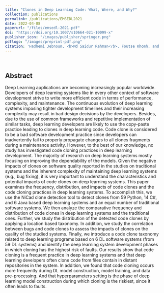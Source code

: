 ```yaml
---
title: "Clones in Deep Learning Code: What, Where, and Why?"
collection: publications
permalink: /publications/EMSEDL2021
date: 2022-04-08
paperurl: "/files/emsedl-2021.pdf"
doi: "https://doi.org/10.1007/s10664-021-10099-x"
publisher_icon: "/images/publisher/springer.png"
pdflogo: "/images/preprint-pdf.png"
citation: 'Hadhemi Jebnoun, <b>Md Saidur Rahman</b>, Foutse Khomh, and Biruk Asmare Muse, &quot;Clones in Deep Learning Code: What, Where, and Why?&quot;, <i>Empirical Software Engineering (<b>EMSE</b>)</i>, Volume 27, Article 84, pages 75, 2022.'
---
```

<br>

## Abstract
Deep Learning applications are becoming increasingly popular worldwide.
Developers of deep learning systems like in every other context of software development strive to write more efficient code in terms of performance, complexity, and maintenance. The continuous evolution of deep learning systems imposing tighter development timelines and their increasing complexity may result in bad design decisions by the developers. Besides, due to the use of common frameworks and repetitive implementation of similar tasks, deep learning developers are likely to use the copy-paste practice leading to clones in deep learning code. Code clone is considered to be a bad software development practice since developers can inadvertently fail to properly propagate changes to all clones fragments during a maintenance activity. However, to the best of our knowledge, no study has investigated code cloning practices in deep learning development. The majority of research on deep learning systems mostly focusing on improving the dependability of the models. Given the negative impacts of clones on software quality reported in the studies on traditional systems and the inherent complexity of maintaining deep learning systems (e.g., bug fixing), it is very important to understand the characteristics and potential impacts of code clones on deep learning systems. This paper examines the frequency, distribution, and impacts of code clones and the code cloning practices in deep learning systems. To accomplish this, we use the NiCad clone detection tool to detect clones from 59 Python, 14 C\#, and 6 Java based deep learning systems and an equal number of traditional software systems. We then analyze the comparative frequency and distribution of code clones in deep learning systems and the traditional ones. Further, we study the distribution of the detected code clones by applying a location based taxonomy. In addition, we study the correlation between bugs and code clones to assess the impacts of clones on the quality of the studied systems. Finally, we introduce a code clone taxonomy related to deep learning programs based on 6 DL software systems (from 59 DL systems) and identify the deep learning system development phases in which cloning has the highest risk of faults.
Our results show that code cloning is a frequent practice in deep learning systems and that deep learning developers often clone code from files contain in distant repositories in the system. In addition, we found that code cloning occurs more frequently 
during DL model construction, model training, and data pre-processing. And that hyperparameters setting is the phase of deep learning model construction during which cloning is the riskiest, since it often leads to faults. 